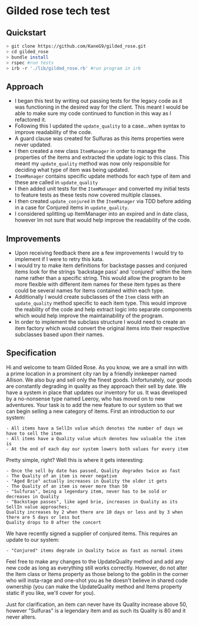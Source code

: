 # Gilded rose tech test

## Quickstart

```bash
> git clone https://github.com/KaneG9/gilded_rose.git
> cd gilded_rose
> bundle install
> rspec #run tests
> irb -r './lib/gilded_rose.rb' #run program in irb
```
## Approach
* I began this test by writing out passing tests for the legacy code as it was functioning in the desired way for the client. This meant I would be able to make sure my code continued to function in this way as I refactored it.
* Following this I updated the `update_quality` to a case...when syntax to improve readability of the code.
* A guard clause was created for Sulfuras as this items properties were never updated.
* I then created a new class `ItemManager` in order to manage the properties of the items and extracted the update logic to this class. This meant my `update_quality` method was now only responsible for deciding what type of item was being updated.
* `ItemManager` contains specific update methods for each type of item and these are called in `update_quality`
* I then added unit tests for the `ItemManager` and converted my initial tests to feature tests as these tests now covered multiple classes.
* I then created `update_conjured` in the `ItemManager` via TDD before adding in a case for Conjured items in `update_quality`.
* I considered splitting up ItemManager into an expired and in date class, however Im not sure that would help improve the readability of the code.

## Improvements
* Upon receiving feedback there are a few improvements I would try to implement if I were to retry this kata.
* I would try to make item definitions for backstage passes and conjured items look for the strings 'backstage pass' and 'conjured' within the item name rather than a specific string. This would allow the program to be more flexible with different item names for these item types as there could be several names for items contained within each type.
* Additionally I would create subclasses of the `Item` class with an `update_quality` method specific to each item type. This would improve the reability of the code and help extract logic into separate components which would help improve the maintainability of the program.
* In order to implement the subclass structure I would need to create an item factory which would convert the original items into their respective subclasses based upon their names.

## Specification

Hi and welcome to team Gilded Rose. As you know, we are a small inn with a prime location in a
prominent city ran by a friendly innkeeper named Allison. We also buy and sell only the finest goods.
Unfortunately, our goods are constantly degrading in quality as they approach their sell by date. We
have a system in place that updates our inventory for us. It was developed by a no-nonsense type named
Leeroy, who has moved on to new adventures. Your task is to add the new feature to our system so that
we can begin selling a new category of items. First an introduction to our system:

	- All items have a SellIn value which denotes the number of days we have to sell the item
	- All items have a Quality value which denotes how valuable the item is
	- At the end of each day our system lowers both values for every item

Pretty simple, right? Well this is where it gets interesting:

	- Once the sell by date has passed, Quality degrades twice as fast
	- The Quality of an item is never negative
	- "Aged Brie" actually increases in Quality the older it gets
	- The Quality of an item is never more than 50
	- "Sulfuras", being a legendary item, never has to be sold or decreases in Quality
	- "Backstage passes", like aged brie, increases in Quality as its SellIn value approaches;
	Quality increases by 2 when there are 10 days or less and by 3 when there are 5 days or less but
	Quality drops to 0 after the concert

We have recently signed a supplier of conjured items. This requires an update to our system:

	- "Conjured" items degrade in Quality twice as fast as normal items

Feel free to make any changes to the UpdateQuality method and add any new code as long as everything
still works correctly. However, do not alter the Item class or Items property as those belong to the
goblin in the corner who will insta-rage and one-shot you as he doesn't believe in shared code
ownership (you can make the UpdateQuality method and Items property static if you like, we'll cover
for you).

Just for clarification, an item can never have its Quality increase above 50, however "Sulfuras" is a
legendary item and as such its Quality is 80 and it never alters.

